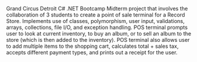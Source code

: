 Grand Circus Detroit C# .NET Bootcamp Midterm project that involves the collaboration of 3 students to create a point of sale terminal for a Record Store. 
Implements use of classes, polymorphism, user input, validations, arrays, collections, file I/O, and exception handling. 
POS terminal prompts user to look at current inventory, to buy an album, or to sell an album to the store (which is then added to the inventory).
POS terminal also allows user to add multiple items to the shopping cart, calculates total + sales tax, accepts different payment types, and prints out a receipt for the user. 

